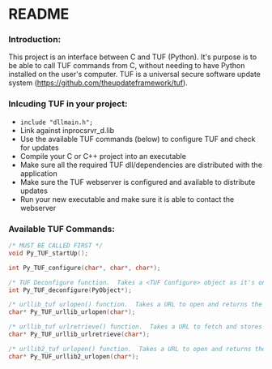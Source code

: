 README
=======

### Introduction:

This project is an interface between C and TUF (Python). It's purpose is to be able to call TUF commands from C, without needing to have Python installed on the user's computer. TUF is a universal secure software update system (https://github.com/theupdateframework/tuf).


### Inlcuding TUF in your project:
- ```include "dllmain.h";```
- Link against inprocsrvr_d.lib
- Use the available TUF commands (below) to configure TUF and check for updates
- Compile your C or C++ project into an executable
- Make sure all the required TUF dll/dependencies are distributed with the application
- Make sure the TUF webserver is configured and available to distribute updates
- Run your new executable and make sure it is able to contact the webserver


### Available TUF Commands:

```C
/* MUST BE CALLED FIRST */
void Py_TUF_startUp();

int Py_TUF_configure(char*, char*, char*);

/* TUF Deconfigure function.  Takes a <TUF Configure> object as it's only argument */
int Py_TUF_deconfigure(PyObject*);

/* urllib_tuf urlopen() function.  Takes a URL to open and returns the data retrieved as a char* */
char* Py_TUF_urllib_urlopen(char*);

/* urllib_tuf urlretrieve() function.  Takes a URL to fetch and stores it in /tmp/.  The file name is returned as a char* */
char* Py_TUF_urllib_urlretrieve(char*);

/* urllib2_tuf urlopen() function.  Takes a URL to open and returns the data retrieved as a char* */
char* Py_TUF_urllib2_urlopen(char*);
```